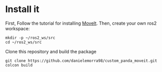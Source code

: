 # Install it

First, Follow the tutorial for installing [MoveIt](https://moveit.picknik.ai/galactic/doc/tutorials/getting_started/getting_started.html).
Then, create your own ros2 workspace:
```
mkdir -p ~/ros2_ws/src
cd ~/ros2_ws/src
```

Clone this repository and build the package
```
git clone https://github.com/danielemorra98/custom_panda_moveit.git
colcon build
```
